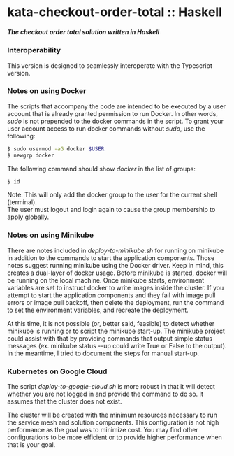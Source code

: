 # kata-checkout-order-total :: Haskell #
##### The checkout order total solution written in Haskell #####

### Interoperability ##

This version is designed to seamlessly interoperate with the Typescript version.

### Notes on using Docker ###

The scripts that accompany the code are intended to be executed by a user account
that is already granted permission to run Docker.  In other words, *sudo* is
not prepended to the docker commands in the script.  To grant your user account 
access to run docker commands without *sudo*, use the following:

```bash
$ sudo usermod -aG docker $USER
$ newgrp docker
```

The following command should show *docker* in the list of groups:

```bash
$ id
```

Note: This will only add the docker group to the user for the current shell (terminal).  
The user must logout and login again to cause the group membership to apply globally.

### Notes on using Minikube ###

There are notes included in *deploy-to-minikube.sh* for running on minikube in addition
to the commands to start the application components.  Those notes suggest running minikube
using the Docker driver.  Keep in mind, this creates a dual-layer of docker usage.  Before
minikube is started, docker will be running on the local machine.  Once minikube starts, 
environment variables are set to instruct docker to write images inside the cluster.  If
you attempt to start the application components and they fail with image pull errors or
image pull backoff, then delete the deployment, run the command to set the environment 
variables, and recreate the deployment.

At this time, it is not possible (or, better said, feasible) to detect whether minikube
is running or to script the minikube start-up.  The minikube project could assist with
that by providing commands that output simple status messages (ex. minikube status --up
could write True or False to the output).  In the meantime, I tried to document the
steps for manual start-up.

### Kubernetes on Google Cloud ###

The script *deploy-to-google-cloud.sh* is more robust in that it will detect whether
you are not logged in and provide the command to do so.  It assumes that the cluster
does not exist.

The cluster will be created with the minimum resources necessary to run the service 
mesh and solution components.  This configuration is not high performance as the goal
was to minimize cost.  You may find other configurations to be more efficient or to
provide higher performance when that is your goal.

